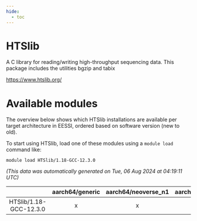 ```yaml
---
hide:
  - toc
---
```


HTSlib
======


A C library for reading/writing high-throughput sequencing data. This package includes the utilities bgzip and tabix

https://www.htslib.org/
# Available modules


The overview below shows which HTSlib installations are available per target architecture in EESSI, ordered based on software version (new to old).

To start using HTSlib, load one of these modules using a `module load` command like:

```shell
module load HTSlib/1.18-GCC-12.3.0
```

*(This data was automatically generated on Tue, 06 Aug 2024 at 04:19:11 UTC)*  

| |aarch64/generic|aarch64/neoverse_n1|aarch64/neoverse_v1|x86_64/generic|x86_64/amd/zen2|x86_64/amd/zen3|x86_64/amd/zen4|x86_64/intel/haswell|x86_64/intel/skylake_avx512|
| :---: | :---: | :---: | :---: | :---: | :---: | :---: | :---: | :---: | :---: |
|HTSlib/1.18-GCC-12.3.0|x|x|x|x|x|x|x|x|x|
